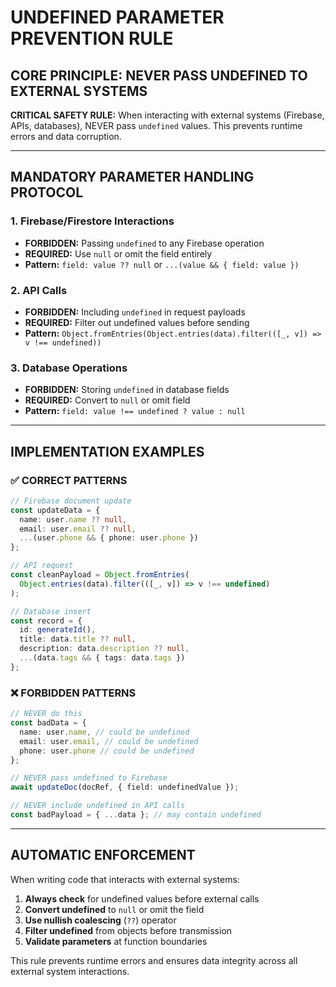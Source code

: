 # UNDEFINED PARAMETER PREVENTION RULE

## CORE PRINCIPLE: NEVER PASS UNDEFINED TO EXTERNAL SYSTEMS

**CRITICAL SAFETY RULE:** When interacting with external systems (Firebase, APIs, databases), NEVER pass `undefined` values. This prevents runtime errors and data corruption.

---

## MANDATORY PARAMETER HANDLING PROTOCOL

### 1. **Firebase/Firestore Interactions**
- **FORBIDDEN:** Passing `undefined` to any Firebase operation
- **REQUIRED:** Use `null` or omit the field entirely
- **Pattern:** `field: value ?? null` or `...(value && { field: value })`

### 2. **API Calls**
- **FORBIDDEN:** Including `undefined` in request payloads
- **REQUIRED:** Filter out undefined values before sending
- **Pattern:** `Object.fromEntries(Object.entries(data).filter(([_, v]) => v !== undefined))`

### 3. **Database Operations**
- **FORBIDDEN:** Storing `undefined` in database fields
- **REQUIRED:** Convert to `null` or omit field
- **Pattern:** `field: value !== undefined ? value : null`

---

## IMPLEMENTATION EXAMPLES

### ✅ CORRECT PATTERNS

```typescript
// Firebase document update
const updateData = {
  name: user.name ?? null,
  email: user.email ?? null,
  ...(user.phone && { phone: user.phone })
};

// API request
const cleanPayload = Object.fromEntries(
  Object.entries(data).filter(([_, v]) => v !== undefined)
);

// Database insert
const record = {
  id: generateId(),
  title: data.title ?? null,
  description: data.description ?? null,
  ...(data.tags && { tags: data.tags })
};
```

### ❌ FORBIDDEN PATTERNS

```typescript
// NEVER do this
const badData = {
  name: user.name, // could be undefined
  email: user.email, // could be undefined
  phone: user.phone // could be undefined
};

// NEVER pass undefined to Firebase
await updateDoc(docRef, { field: undefinedValue });

// NEVER include undefined in API calls
const badPayload = { ...data }; // may contain undefined
```

---

## AUTOMATIC ENFORCEMENT

When writing code that interacts with external systems:

1. **Always check** for undefined values before external calls
2. **Convert undefined** to `null` or omit the field
3. **Use nullish coalescing** (`??`) operator
4. **Filter undefined** from objects before transmission
5. **Validate parameters** at function boundaries

This rule prevents runtime errors and ensures data integrity across all external system interactions.
